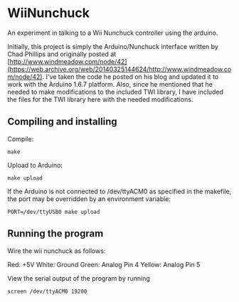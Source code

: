 # WiiNunchuck

An experiment in talking to a Wii Nunchuck controller using the
arduino.

Initially, this project is simply the Arduino/Nunchuck interface
written by Chad Phillips and originally posted at
[http://www.windmeadow.com/node/42](https://web.archive.org/web/20140325144624/http://www.windmeadow.com/node/42).
I've taken the code he posted on his blog and updated it to work with
the Arduino 1.6.7 platform.  Also, since he mentioned that he needed
to make modifications to the included TWI library, I have included
the files for the TWI library here with the needed modifications.

## Compiling and installing

Compile:
```
make
```

Upload to Arduino:
```
make upload
```

If the Arduino is not connected to /dev/ttyACM0 as specified in the makefile,
the port may be overridden by an environment variable:
```
PORT=/dev/ttyUSB0 make upload
```

## Running the program

Wire the wii nunchuck as follows:

Red: +5V
White: Ground
Green: Analog Pin 4
Yellow: Analog Pin 5

View the serial output of the program by running
```
screen /dev/ttyACM0 19200 
```

